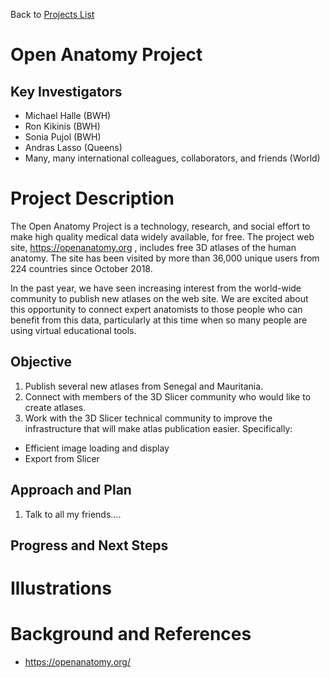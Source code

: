 Back to [Projects List](../../README.md#ProjectsList)

# Open Anatomy Project

## Key Investigators

- Michael Halle (BWH)
- Ron Kikinis (BWH)
- Sonia Pujol (BWH)
- Andras Lasso (Queens)
- Many, many international colleagues, collaborators, and friends (World)

# Project Description

The Open Anatomy Project is a technology, research, and social effort to make high quality medical data widely available, for free. 
The project web site, https://openanatomy.org , includes free 3D atlases of the human anatomy. The site has been visited by more 
than 36,000 unique users from 224 countries since October 2018. 

In the past year, we have seen increasing interest from the world-wide community to publish new atlases on the web site. We are
excited about this opportunity to connect expert anatomists to those people who can benefit from this data, particularly at this time
when so many people are using virtual educational tools.

## Objective

1. Publish several new atlases from Senegal and Mauritania.
2. Connect with members of the 3D Slicer community who would like to create atlases.
3. Work with the 3D Slicer technical community to improve the infrastructure that will make atlas publication easier. Specifically:
  * Efficient image loading and display 
  * Export from Slicer

## Approach and Plan

1. Talk to all my friends....

## Progress and Next Steps


# Illustrations

# Background and References

* https://openanatomy.org/

